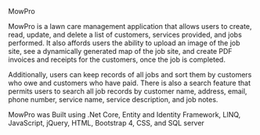 MowPro

MowPro is a lawn care management application that allows users to create, read, update, and delete a list of customers, services provided, and jobs performed. It also affords users the ability to upload an image of the job site, see a dynamically generated map of the job site, and create PDF invoices and receipts for the customers, once the job is completed.

Additionally, users can keep records of all jobs and sort them by customers who owe and customers who have paid.  There is also a search feature that permits users to search all job records by customer name, address, email, phone number, service name, service description, and job notes.

MowPro was Built using .Net Core, Entity and Identity Framework, LINQ, JavaScript, jQuery, HTML, Bootstrap 4, CSS, and SQL server
